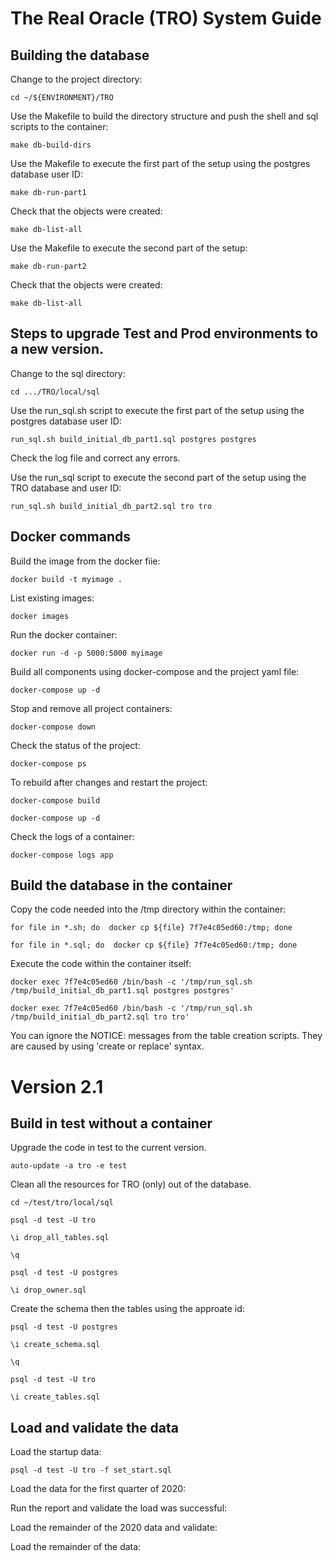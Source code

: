 # The Real Oracle (TRO) System Guide
## Building the database

Change to the project directory:

`cd ~/${ENVIRONMENT}/TRO`

Use the Makefile to build the directory structure and push the shell and sql scripts to the container:

`make db-build-dirs`

Use the Makefile to execute the first part of the setup using the postgres database user ID:

`make db-run-part1`

Check that the objects were created:

`make db-list-all`

Use the Makefile to execute the second part of the setup:

`make db-run-part2`

Check that the objects were created:

`make db-list-all`





## Steps to upgrade Test and Prod environments to a new version.

Change to the sql directory:

`cd .../TRO/local/sql`

Use the run_sql.sh script to execute the first part of the setup using the postgres database user ID:

`run_sql.sh build_initial_db_part1.sql postgres postgres`

Check the log file and correct any errors.

Use the run_sql script to execute the second part of the setup using the TRO database and user ID:

`run_sql.sh build_initial_db_part2.sql tro tro`

## Docker commands
Build the image from the docker fiie:

`docker build -t myimage .`

List existing images:

`docker images`

Run the docker container:

`docker run -d -p 5000:5000 myimage`

Build all components using docker-compose and the project yaml file:

`docker-compose up -d`

Stop and remove all project containers:

`docker-compose down`

Check the status of the project:

`docker-compose ps`

To rebuild after changes and restart the project:

`docker-compose build`

`docker-compose up -d`

Check the logs of a container:

`docker-compose logs app`


## Build the database in the container

Copy the code needed into the /tmp directory within the container:

`for file in *.sh; do  docker cp ${file} 7f7e4c05ed60:/tmp; done`

`for file in *.sql; do  docker cp ${file} 7f7e4c05ed60:/tmp; done`

Execute the code within the container itself:

`docker exec 7f7e4c05ed60 /bin/bash -c '/tmp/run_sql.sh /tmp/build_initial_db_part1.sql postgres postgres'`

`docker exec 7f7e4c05ed60 /bin/bash -c '/tmp/run_sql.sh /tmp/build_initial_db_part2.sql tro tro'`

You can ignore the NOTICE: messages from the table creation scripts. They are caused by using 'create or replace' syntax.



# Version 2.1 #
## Build in test without a container

Upgrade the code in test to the current version.

`auto-update -a tro -e test`

Clean all the resources for TRO (only) out of the database.

`cd ~/test/tro/local/sql`

`psql -d test -U tro`

`\i drop_all_tables.sql`

`\q`

`psql -d test -U postgres`

`\i drop_owner.sql`

Create the schema then the tables using the approate id:

`psql -d test -U postgres`

`\i create_schema.sql`

`\q`

`psql -d test -U tro`

`\i create_tables.sql`

## Load and validate the data

Load the startup data:

`psql -d test -U tro -f set_start.sql`

Load the data for the first quarter of 2020:

Run the report and validate the load was successful:

Load the remainder of the 2020 data and validate:

Load the remainder of the data:













